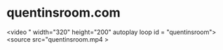 # quentinsroom.com
<video " width="320" height="200" autoplay loop id = "quentinsroom">
  <source src="quentinsroom.mp4 >
</video>
